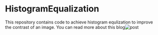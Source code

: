 # HistogramEqualization
This repository contains code to achieve histogram equlization to improve the contrast of an image. You can read more about this blog![post](https://towardsdatascience.com/histogram-equalization-a-simple-way-to-improve-the-contrast-of-your-image-bcd66596d815)


